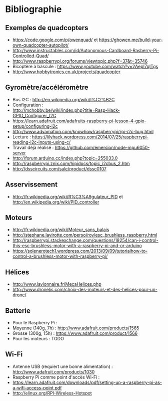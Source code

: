 Bibliographie
=============

Exemples de quadcopters
-----------------------

* https://code.google.com/p/owenquad/ et https://ghowen.me/build-your-own-quadcopter-autopilot/
* http://www.instructables.com/id/Autonomous-Cardboard-Rasberry-Pi-Controlled-Quad/
* http://www.raspberrypi.org/forums/viewtopic.php?f=37&t=35746
* Bicoptère à bascule : https://www.youtube.com/watch?v=2AepI7qITgs
* http://www.hobbytronics.co.uk/projects/quadcopter

Gyromètre/accéléromètre
-----------------------

* Bus I2C : http://en.wikipedia.org/wiki/I%C2%B2C
* Configuration : 
 * http://mchobby.be/wiki/index.php?title=Rasp-Hack-GPIO_Configurer_I2C
 * https://learn.adafruit.com/adafruits-raspberry-pi-lesson-4-gpio-setup/configuring-i2c
 * http://www.advamation.com/knowhow/raspberrypi/rpi-i2c-bug.html
* Lecture : https://lilyhack.wordpress.com/2014/07/25/raspberrypi-reading-i2c-inputs-using-c/
* Travail déjà réalisé : https://github.com/emersion/node-mpu6050-server
* http://forum.arduino.cc/index.php?topic=255033.0
* http://raspberrypi.znix.com/hipidocs/topic_i2cbus_2.htm
* http://dsscircuits.com/sale/product/dssc0107

Asservissement
--------------

* http://fr.wikipedia.org/wiki/R%C3%A9gulateur_PID et http://en.wikipedia.org/wiki/PID_controller

Moteurs
-------

* http://fr.wikipedia.org/wiki/Moteur_sans_balais
* http://stephane.lavirotte.com/perso/rov/esc_brushless_raspberry.html
* http://raspberrypi.stackexchange.com/questions/18254/can-i-control-this-esc-brushless-motor-with-a-raspberry-pi-and-or-arduino
* https://solenerotech1.wordpress.com/2013/09/09/tutorialhow-to-control-a-brushless-motor-with-raspberry-pi/

Hélices
-------

* http://www.lavionnaire.fr/MecaHelices.php
* http://www.dronelis.com/choix-des-moteurs-et-des-helices-pour-un-drone/

Batterie
--------

* Pour le Raspberry Pi :
 * Moyenne (140g, 7h) : http://www.adafruit.com/products/1565
 * Grosse (300g, 15h) : https://www.adafruit.com/product/1566
* Pour les moteurs : TODO

Wi-Fi
-----

* Antenne USB (requiert une bonne alimentation) : http://www.adafruit.com/products/1030
* Raspberry Pi comme point d'accès Wi-Fi : 
 * https://learn.adafruit.com/downloads/pdf/setting-up-a-raspberry-pi-as-a-wifi-access-point.pdf
 * http://elinux.org/RPI-Wireless-Hotspot
